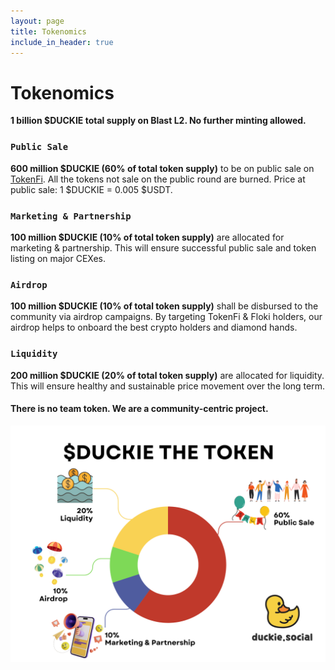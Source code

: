 ```yaml
---
layout: page
title: Tokenomics
include_in_header: true
---
```


# Tokenomics
**1 billion $DUCKIE total supply on Blast L2. No further minting allowed.**

### `Public Sale`
**600 million $DUCKIE (60% of total token supply)** to be on public sale on [TokenFi](https://tokenfi.com). All the tokens not sale on the public round are burned. Price at public sale: 1 $DUCKIE = 0.005 $USDT.

### `Marketing & Partnership`
**100 million $DUCKIE (10% of total token supply)** are allocated for marketing & partnership. This will ensure successful public sale and token listing on major CEXes.

### `Airdrop`
**100 million $DUCKIE (10% of total token supply)** shall be disbursed to the community via airdrop campaigns. By targeting TokenFi & Floki holders, our airdrop helps to onboard the best crypto holders and diamond hands.

### `Liquidity`
**200 million $DUCKIE (20% of total token supply)** are allocated for liquidity. This will ensure healthy and sustainable price movement over the long term.

#### There is no team token. We are a community-centric project.

![Tokenomics](/assets/tokenomics.png)
